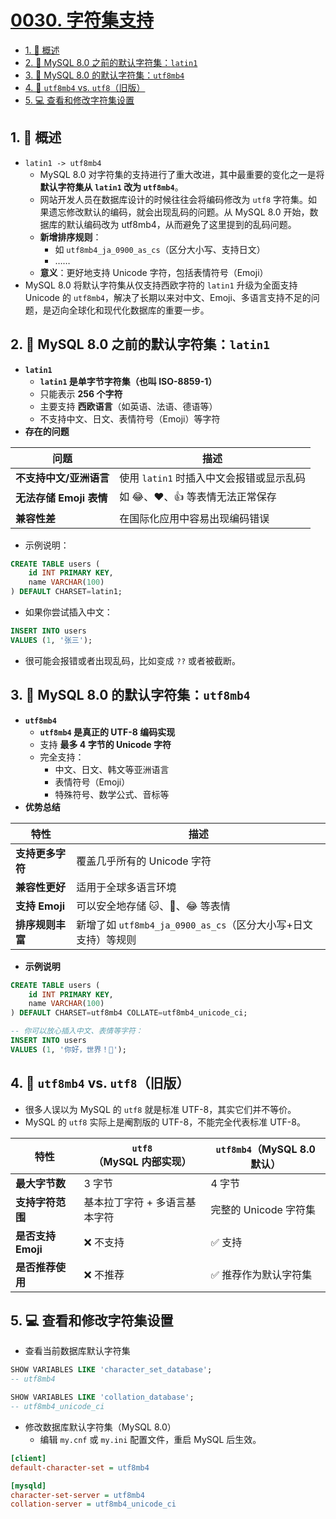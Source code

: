 # [0030. 字符集支持](https://github.com/tnotesjs/TNotes.sql/tree/main/notes/0030.%20%E5%AD%97%E7%AC%A6%E9%9B%86%E6%94%AF%E6%8C%81)

<!-- region:toc -->

- [1. 📝 概述](#1--概述)
- [2. 📒 MySQL 8.0 之前的默认字符集：`latin1`](#2--mysql-80-之前的默认字符集latin1)
- [3. 📒 MySQL 8.0 的默认字符集：`utf8mb4`](#3--mysql-80-的默认字符集utf8mb4)
- [4. 📒 `utf8mb4` vs. `utf8`（旧版）](#4--utf8mb4-vs-utf8旧版)
- [5. 💻 查看和修改字符集设置](#5--查看和修改字符集设置)

<!-- endregion:toc -->

## 1. 📝 概述

- `latin1 -> utf8mb4`
  - MySQL 8.0 对字符集的支持进行了重大改进，其中最重要的变化之一是将 **默认字符集从 `latin1` 改为 `utf8mb4`**。
  - 网站开发人员在数据库设计的时候往往会将编码修改为 `utf8` 字符集。如果遗忘修改默认的编码，就会出现乱码的问题。从 MySQL 8.0 开始，数据库的默认编码改为 utf8mb4，从而避免了这里提到的乱码问题。
  - **新增排序规则**：
    - 如 `utf8mb4_ja_0900_as_cs`（区分大小写、支持日文）
    - ……
  - **意义**：更好地支持 Unicode 字符，包括表情符号（Emoji）
- MySQL 8.0 将默认字符集从仅支持西欧字符的 `latin1` 升级为全面支持 Unicode 的 `utf8mb4`，解决了长期以来对中文、Emoji、多语言支持不足的问题，是迈向全球化和现代化数据库的重要一步。

## 2. 📒 MySQL 8.0 之前的默认字符集：`latin1`

- **`latin1`**
  - **`latin1` 是单字节字符集（也叫 ISO-8859-1）**
  - 只能表示 **256 个字符**
  - 主要支持 **西欧语言**（如英语、法语、德语等）
  - 不支持中文、日文、表情符号（Emoji）等字符
- **存在的问题**

| 问题                    | 描述                                     |
| ----------------------- | ---------------------------------------- |
| **不支持中文/亚洲语言** | 使用 `latin1` 时插入中文会报错或显示乱码 |
| **无法存储 Emoji 表情** | 如 😂、❤️、👍 等表情无法正常保存         |
| **兼容性差**            | 在国际化应用中容易出现编码错误           |

- 示例说明：

```sql
CREATE TABLE users (
    id INT PRIMARY KEY,
    name VARCHAR(100)
) DEFAULT CHARSET=latin1;
```

- 如果你尝试插入中文：

```sql
INSERT INTO users
VALUES (1, '张三');
```

- 很可能会报错或者出现乱码，比如变成 `??` 或者被截断。

## 3. 📒 MySQL 8.0 的默认字符集：`utf8mb4`

- **`utf8mb4`**
  - **`utf8mb4` 是真正的 UTF-8 编码实现**
  - 支持 **最多 4 字节的 Unicode 字符**
  - 完全支持：
    - 中文、日文、韩文等亚洲语言
    - 表情符号（Emoji）
    - 特殊符号、数学公式、音标等
- **优势总结**

| 特性 | 描述 |
| --- | --- |
| **支持更多字符** | 覆盖几乎所有的 Unicode 字符 |
| **兼容性更好** | 适用于全球多语言环境 |
| **支持 Emoji** | 可以安全地存储 🐱、🎉、😂 等表情 |
| **排序规则丰富** | 新增了如 `utf8mb4_ja_0900_as_cs`（区分大小写+日文支持）等规则 |

- **示例说明**

```sql
CREATE TABLE users (
    id INT PRIMARY KEY,
    name VARCHAR(100)
) DEFAULT CHARSET=utf8mb4 COLLATE=utf8mb4_unicode_ci;

-- 你可以放心插入中文、表情等字符：
INSERT INTO users
VALUES (1, '你好，世界！👋');
```

## 4. 📒 `utf8mb4` vs. `utf8`（旧版）

- 很多人误以为 MySQL 的 `utf8` 就是标准 UTF-8，其实它们并不等价。
- MySQL 的 `utf8` 实际上是阉割版的 UTF-8，不能完全代表标准 UTF-8。

| 特性 | `utf8`（MySQL 内部实现） | `utf8mb4`（MySQL 8.0 默认） |
| --- | --- | --- |
| **最大字节数** | 3 字节 | 4 字节 |
| **支持字符范围** | 基本拉丁字符 + 多语言基本字符 | 完整的 Unicode 字符集 |
| **是否支持 Emoji** | ❌ 不支持 | ✅ 支持 |
| **是否推荐使用** | ❌ 不推荐 | ✅ 推荐作为默认字符集 |

## 5. 💻 查看和修改字符集设置

- 查看当前数据库默认字符集

```sql
SHOW VARIABLES LIKE 'character_set_database';
-- utf8mb4

SHOW VARIABLES LIKE 'collation_database';
-- utf8mb4_unicode_ci
```

- 修改数据库默认字符集（MySQL 8.0）
  - 编辑 `my.cnf` 或 `my.ini` 配置文件，重启 MySQL 后生效。

```ini
[client]
default-character-set = utf8mb4

[mysqld]
character-set-server = utf8mb4
collation-server = utf8mb4_unicode_ci
```
